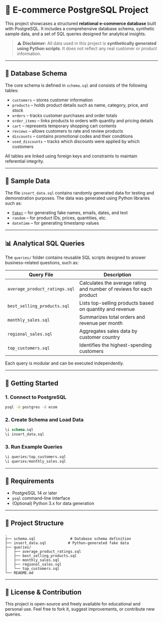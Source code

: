 # 💼 E-commerce PostgreSQL Project

This project showcases a structured **relational e-commerce database** built with PostgreSQL. It includes a comprehensive database schema, synthetic sample data, and a set of SQL queries designed for analytical insights.

> ⚠️ **Disclaimer:** All data used in this project is **synthetically generated using Python scripts**. It does not reflect any real customer or product information.

---

## 🧱 Database Schema

The core schema is defined in `schema.sql` and consists of the following tables:

* `customers` – stores customer information
* `products` – holds product details such as name, category, price, and stock
* `orders` – tracks customer purchases and order totals
* `order_items` – links products to orders with quantity and pricing details
* `cart` – represents temporary shopping cart contents
* `reviews` – allows customers to rate and review products
* `discounts` – contains promotional codes and their conditions
* `used_discounts` – tracks which discounts were applied by which customers

All tables are linked using foreign keys and constraints to maintain referential integrity.

---

## 🥪 Sample Data

The file `insert_data.sql` contains randomly generated data for testing and demonstration purposes. The data was generated using Python libraries such as:

* [`Faker`](https://github.com/joke2k/faker) – for generating fake names, emails, dates, and text
* `random` – for product IDs, prices, quantities, etc.
* `datetime` – for generating timestamp values

---

## 📊 Analytical SQL Queries

The `queries/` folder contains reusable SQL scripts designed to answer business-related questions, such as:

| Query File                    | Description                                                          |
| ----------------------------- | -------------------------------------------------------------------- |
| `average_product_ratings.sql` | Calculates the average rating and number of reviews for each product |
| `best_selling_products.sql`   | Lists top-selling products based on quantity and revenue             |
| `monthly_sales.sql`           | Summarizes total orders and revenue per month                        |
| `regional_sales.sql`          | Aggregates sales data by customer country                            |
| `top_customers.sql`           | Identifies the highest-spending customers                            |

Each query is modular and can be executed independently.

---

## 🚀 Getting Started

### 1. Connect to PostgreSQL

```bash
psql -U postgres -d ecom
```

### 2. Create Schema and Load Data

```sql
\i schema.sql
\i insert_data.sql
```

### 3. Run Example Queries

```sql
\i queries/top_customers.sql
\i queries/monthly_sales.sql
```

---

## 🧰 Requirements

* PostgreSQL 14 or later
* `psql` command-line interface
* (Optional) Python 3.x for data generation

---

## 📁 Project Structure

```
.
├── schema.sql                # Database schema definition
├── insert_data.sql          # Python-generated fake data
├── queries/
│   ├── average_product_ratings.sql
│   ├── best_selling_products.sql
│   ├── monthly_sales.sql
│   ├── regional_sales.sql
│   └── top_customers.sql
└── README.md
```

---

## 📖 License & Contribution

This project is open-source and freely available for educational and personal use.
Feel free to fork it, suggest improvements, or contribute new queries.
